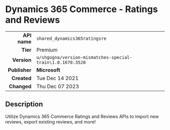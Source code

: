 # Dynamics 365 Commerce - Ratings and Reviews
| | |
|-:|-|
|**API name**|`shared_dynamics365ratingsre`|
|**Tier**|Premium|
|**Version**|`u/shgogna/version-mismatches-special-train\1.0.1670.3520`|
|**Publisher**|**Microsoft**|
|**Created**|Tue Dec 14 2021|
|**Changed**|Thu Dec 07 2023|

## Description
Utilize Dynamics 365 Commerce Ratings and Reviews APIs to import new reviews, export existing reviews, and more!

